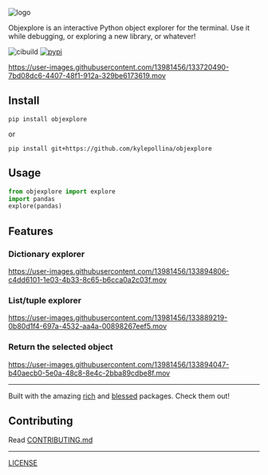 
![logo](images/logo.png)

Objexplore is an interactive Python object explorer for the terminal. Use it while debugging, or exploring a new library, or whatever!

![cibuild](https://github.com/kylepollina/objexplore/actions/workflows/python-app.yml/badge.svg) [![pypi](https://img.shields.io/pypi/v/objexplore.svg)](https://pypi.org/project/objexplore/)


https://user-images.githubusercontent.com/13981456/133720490-7bd08dc6-4407-48f1-912a-329be6173619.mov


## Install

```
pip install objexplore
```

or

```
pip install git+https://github.com/kylepollina/objexplore
```

## Usage

```python
from objexplore import explore
import pandas
explore(pandas)
```

## Features

### Dictionary explorer

https://user-images.githubusercontent.com/13981456/133894806-c4dd6101-1e03-4b33-8c65-b6cca0a2c03f.mov


### List/tuple explorer

https://user-images.githubusercontent.com/13981456/133889219-0b80d1f4-697a-4532-aa4a-00898267eef5.mov

### Return the selected object

https://user-images.githubusercontent.com/13981456/133894047-b40aecb0-5e0a-48c8-8e4c-2bba89cdbe8f.mov


-----

Built with the amazing [rich](https://github.com/willmcgugan/rich) and [blessed](https://github.com/jquast/blessed) packages. Check them out!


## Contributing
Read [CONTRIBUTING.md](CONTRIBUTING.md)

------

[LICENSE](LICENSE)
